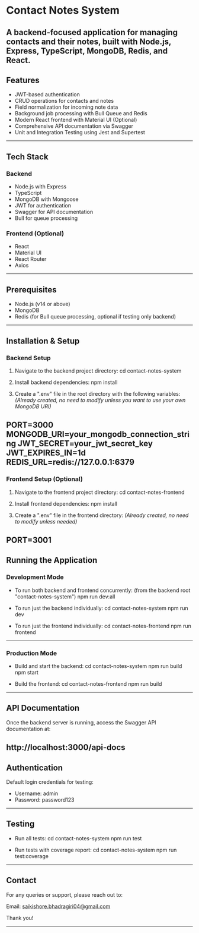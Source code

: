 # Contact Notes System
A backend-focused application for managing contacts and their notes, built with Node.js, Express, TypeScript, MongoDB, Redis, and React.
---

## Features
- JWT-based authentication
- CRUD operations for contacts and notes
- Field normalization for incoming note data
- Background job processing with Bull Queue and Redis
- Modern React frontend with Material UI (Optional)
- Comprehensive API documentation via Swagger
- Unit and Integration Testing using Jest and Supertest
---

## Tech Stack

### Backend
- Node.js with Express
- TypeScript
- MongoDB with Mongoose
- JWT for authentication
- Swagger for API documentation
- Bull for queue processing

### Frontend (Optional)
- React
- Material UI
- React Router
- Axios
---

## Prerequisites
- Node.js (v14 or above)
- MongoDB
- Redis (for Bull queue processing, optional if testing only backend)
---

## Installation & Setup

### Backend Setup
1. Navigate to the backend project directory:
cd contact-notes-system

2. Install backend dependencies:
npm install


3. Create a ".env" file in the root directory with the following variables:
*(Already created, no need to modify unless you want to use your own MongoDB URI)*

PORT=3000
MONGODB_URI=your_mongodb_connection_string
JWT_SECRET=your_jwt_secret_key
JWT_EXPIRES_IN=1d
REDIS_URL=redis://127.0.0.1:6379
---

### Frontend Setup (Optional)

1. Navigate to the frontend project directory:
cd contact-notes-frontend

2. Install frontend dependencies:
npm install

3. Create a ".env" file in the frontend directory:
*(Already created, no need to modify unless needed)*

PORT=3001
---

## Running the Application

### Development Mode
- To run both backend and frontend concurrently: (from the backend root "contact-notes-system")
npm run dev:all 

- To run just the backend individually:
cd contact-notes-system
npm run dev


- To run just the frontend individually:
cd contact-notes-frontend
npm run frontend
---

### Production Mode

- Build and start the backend:
cd contact-notes-system
npm run build
npm start


- Build the frontend:
cd contact-notes-frontend
npm run build
---

## API Documentation

Once the backend server is running, access the Swagger API documentation at:

http://localhost:3000/api-docs
---

## Authentication

Default login credentials for testing:

-  Username:  admin
-  Password:  password123
---

## Testing

- Run all tests:
cd contact-notes-system
npm run test

- Run tests with coverage report:
cd contact-notes-system
npm run test:coverage
---

## Contact

For any queries or support, please reach out to:

 Email:  saikishore.bhadragiri04@gmail.com

Thank you!

---
